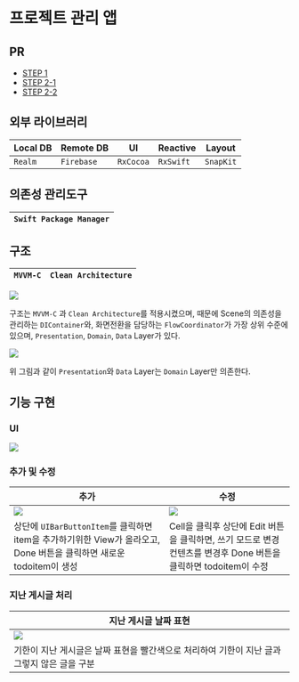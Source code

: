 # 프로젝트 관리 앱

## PR
- [STEP 1](https://github.com/yagom-academy/ios-project-manager/pull/125)
- [STEP 2-1](https://github.com/yagom-academy/ios-project-manager/pull/133)
- [STEP 2-2](https://github.com/yagom-academy/ios-project-manager/pull/141)

## 외부 라이브러리

| Local DB | Remote DB | UI | Reactive | Layout |
|---|---|---|---|---|
| `Realm` | `Firebase` | `RxCocoa` | `RxSwift` | `SnapKit` |


## 의존성 관리도구

| `Swift Package Manager` |
|---|

## 구조

| `MVVM-C` | `Clean Architecture` |
|---|---|

![](https://i.imgur.com/YgUZpW8.png)

구조는 `MVVM-C` 과 `Clean Architecture`를 적용시켰으며,
때문에 Scene의 의존성을 관리하는 `DIContainer`와, 화면전환을 담당하는 `FlowCoordinator`가 가장 상위 수준에 있으며, `Presentation`, `Domain`, `Data` Layer가 있다. 

![](https://i.imgur.com/PopuMU9.png)

위 그림과 같이 `Presentation`와 `Data` Layer는 `Domain` Layer만 의존한다.

## 기능 구현

### UI

![](https://i.imgur.com/7dbq4jN.png)

### 추가 및 수정

| 추가 | 수정 |
|-|-|
|![](https://i.imgur.com/OUgGlBf.gif)|![](https://i.imgur.com/SoftF3k.gif)|
| 상단에 `UIBarButtonItem`를 클릭하면 item을 추가하기위한 View가 올라오고, Done 버튼을 클릭하면 새로운 todoitem이 생성 | Cell을 클릭후 상단에 Edit 버튼을 클릭하면, 쓰기 모드로 변경 컨텐츠를 변경후 Done 버튼을 클릭하면 todoitem이 수정 |

### 지난 게시글 처리

| 지난 게시글 날짜 표현 |
|-|
|![](https://i.imgur.com/nFSyS99.png)|
| 기한이 지난 게시글은 날짜 표현을 빨간색으로 처리하여 기한이 지난 글과 그렇지 않은 글을 구분 |
